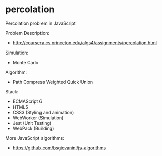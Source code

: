 # percolation
Percolation problem in JavaScript

Problem Description: 
- http://coursera.cs.princeton.edu/algs4/assignments/percolation.html

Simulation: 
- Monte Carlo

Algorithm: 
- Path Compress Weighted Quick Union

Stack:

- ECMAScript 6
- HTML5 
- CSS3 (Styling and animation)
- WebWorker (Simulation)
- Jest (Unit Testing)
- WebPack (Building)

More JavaScript algorithms:
- https://github.com/bsgiovanini/js-algorithms
